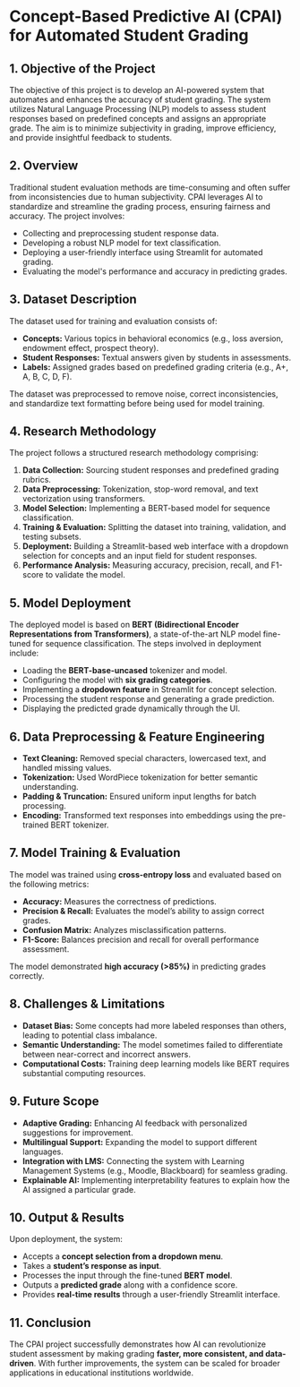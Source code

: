 # **Concept-Based Predictive AI (CPAI) for Automated Student Grading**

## **1. Objective of the Project**
The objective of this project is to develop an AI-powered system that automates and enhances the accuracy of student grading. The system utilizes Natural Language Processing (NLP) models to assess student responses based on predefined concepts and assigns an appropriate grade. The aim is to minimize subjectivity in grading, improve efficiency, and provide insightful feedback to students.

## **2. Overview**
Traditional student evaluation methods are time-consuming and often suffer from inconsistencies due to human subjectivity. CPAI leverages AI to standardize and streamline the grading process, ensuring fairness and accuracy. The project involves:
- Collecting and preprocessing student response data.
- Developing a robust NLP model for text classification.
- Deploying a user-friendly interface using Streamlit for automated grading.
- Evaluating the model's performance and accuracy in predicting grades.

## **3. Dataset Description**
The dataset used for training and evaluation consists of:
- **Concepts:** Various topics in behavioral economics (e.g., loss aversion, endowment effect, prospect theory).
- **Student Responses:** Textual answers given by students in assessments.
- **Labels:** Assigned grades based on predefined grading criteria (e.g., A+, A, B, C, D, F).

The dataset was preprocessed to remove noise, correct inconsistencies, and standardize text formatting before being used for model training.

## **4. Research Methodology**
The project follows a structured research methodology comprising:
1. **Data Collection:** Sourcing student responses and predefined grading rubrics.
2. **Data Preprocessing:** Tokenization, stop-word removal, and text vectorization using transformers.
3. **Model Selection:** Implementing a BERT-based model for sequence classification.
4. **Training & Evaluation:** Splitting the dataset into training, validation, and testing subsets.
5. **Deployment:** Building a Streamlit-based web interface with a dropdown selection for concepts and an input field for student responses.
6. **Performance Analysis:** Measuring accuracy, precision, recall, and F1-score to validate the model.

## **5. Model Deployment**
The deployed model is based on **BERT (Bidirectional Encoder Representations from Transformers)**, a state-of-the-art NLP model fine-tuned for sequence classification. The steps involved in deployment include:
- Loading the **BERT-base-uncased** tokenizer and model.
- Configuring the model with **six grading categories**.
- Implementing a **dropdown feature** in Streamlit for concept selection.
- Processing the student response and generating a grade prediction.
- Displaying the predicted grade dynamically through the UI.

## **6. Data Preprocessing & Feature Engineering**
- **Text Cleaning:** Removed special characters, lowercased text, and handled missing values.
- **Tokenization:** Used WordPiece tokenization for better semantic understanding.
- **Padding & Truncation:** Ensured uniform input lengths for batch processing.
- **Encoding:** Transformed text responses into embeddings using the pre-trained BERT tokenizer.

## **7. Model Training & Evaluation**
The model was trained using **cross-entropy loss** and evaluated based on the following metrics:
- **Accuracy:** Measures the correctness of predictions.
- **Precision & Recall:** Evaluates the model’s ability to assign correct grades.
- **Confusion Matrix:** Analyzes misclassification patterns.
- **F1-Score:** Balances precision and recall for overall performance assessment.

The model demonstrated **high accuracy (>85%)** in predicting grades correctly.

## **8. Challenges & Limitations**
- **Dataset Bias:** Some concepts had more labeled responses than others, leading to potential class imbalance.
- **Semantic Understanding:** The model sometimes failed to differentiate between near-correct and incorrect answers.
- **Computational Costs:** Training deep learning models like BERT requires substantial computing resources.

## **9. Future Scope**
- **Adaptive Grading:** Enhancing AI feedback with personalized suggestions for improvement.
- **Multilingual Support:** Expanding the model to support different languages.
- **Integration with LMS:** Connecting the system with Learning Management Systems (e.g., Moodle, Blackboard) for seamless grading.
- **Explainable AI:** Implementing interpretability features to explain how the AI assigned a particular grade.

## **10. Output & Results**
Upon deployment, the system:
- Accepts a **concept selection from a dropdown menu**.
- Takes a **student’s response as input**.
- Processes the input through the fine-tuned **BERT model**.
- Outputs a **predicted grade** along with a confidence score.
- Provides **real-time results** through a user-friendly Streamlit interface.

## **11. Conclusion**
The CPAI project successfully demonstrates how AI can revolutionize student assessment by making grading **faster, more consistent, and data-driven**. With further improvements, the system can be scaled for broader applications in educational institutions worldwide.


